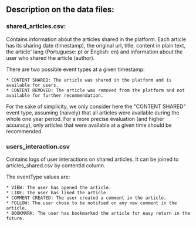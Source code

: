 ## Description on the data files:

### shared_articles.csv: 

Contains information about the articles shared in the platform. Each article has its sharing date (timestamp), the original url, title, content in plain text, the article' lang (Portuguese: pt or English: en) and information about the user who shared the article (author).

There are two possible event types at a given timestamp:

    * CONTENT SHARED: The article was shared in the platform and is available for users.
    * CONTENT REMOVED: The article was removed from the platform and not available for further recommendation.

For the sake of simplicity, we only consider here the "CONTENT SHARED" event type, assuming (naively) that all articles were available during the whole one year period. For a more precise evaluation (and higher accuracy), only articles that were available at a given time should be recommended.

### users_interaction.csv

Contains logs of user interactions on shared articles. It can be joined to articles_shared.csv by contentId column.

The eventType values are:

    * VIEW: The user has opened the article.
    * LIKE: The user has liked the article.
    * COMMENT CREATED: The user created a comment in the article.
    * FOLLOW: The user chose to be notified on any new comment in the article.
    * BOOKMARK: The user has bookmarked the article for easy return in the future.
